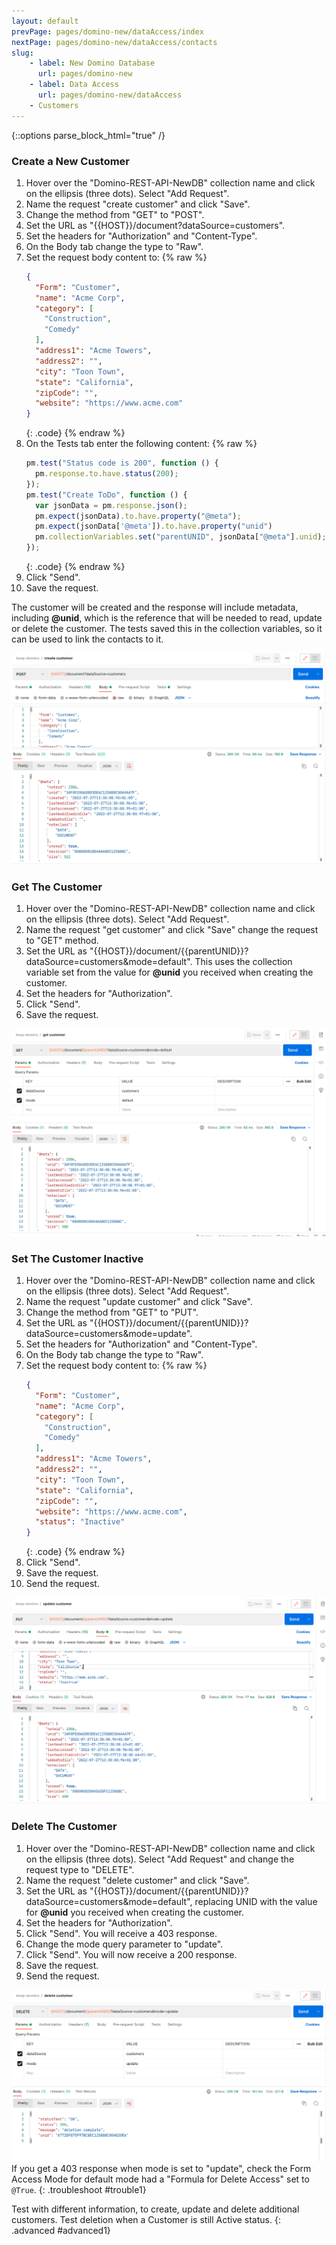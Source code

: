 ```yaml
---
layout: default
prevPage: pages/domino-new/dataAccess/index
nextPage: pages/domino-new/dataAccess/contacts
slug:
    - label: New Domino Database
      url: pages/domino-new
    - label: Data Access
      url: pages/domino-new/dataAccess
    - Customers
---
```


{::options parse_block_html="true" /}

### Create a New Customer

1. Hover over the "Domino-REST-API-NewDB" collection name and click on the ellipsis (three dots). Select "Add Request".
2. Name the request "create customer" and click "Save".
3. Change the method from "GET" to "POST".
4. Set the URL as "&#123;&#123;HOST&#125;&#125;/document?dataSource=customers".
5. Set the headers for "Authorization" and "Content-Type".
6. On the Body tab change the type to "Raw".
7. Set the request body content to:
    {% raw %}
    ~~~json
    {
      "Form": "Customer",
      "name": "Acme Corp",
      "category": [
        "Construction",
        "Comedy"
      ],
      "address1": "Acme Towers",
      "address2": "",
      "city": "Toon Town",
      "state": "California",
      "zipCode": "",
      "website": "https://www.acme.com"
    }
    ~~~
    {: .code}
    {% endraw %}
8. On the Tests tab enter the following content:
    {% raw %}
    ~~~javascript
    pm.test("Status code is 200", function () {
      pm.response.to.have.status(200);
    });
    pm.test("Create ToDo", function () {
      var jsonData = pm.response.json();
      pm.expect(jsonData).to.have.property("@meta");
      pm.expect(jsonData['@meta']).to.have.property("unid")
      pm.collectionVariables.set("parentUNID", jsonData["@meta"].unid);
    });
    ~~~
    {: .code}
    {% endraw %}
9. Click "Send".
10. Save the request.

The customer will be created and the response will include metadata, including **@unid**, which is the reference that will be needed to read, update or delete the customer. The tests saved this in the collection variables, so it can be used to link the contacts to it.

![Create Customer](../images/data/post_customer.png)

### Get The Customer

1. Hover over the "Domino-REST-API-NewDB" collection name and click on the ellipsis (three dots). Select "Add Request".  
2. Name the request "get customer" and click "Save" change the request to "GET" method.
3. Set the URL as "&#123;&#123;HOST&#125;&#125;/document/{{parentUNID}}?dataSource=customers&mode=default". This uses the collection variable set from the value for **@unid** you received when creating the customer.
4. Set the headers for "Authorization".
5. Click "Send".
6. Save the request.

![Get Customer](../images/data/get_customer.png)

### Set The Customer Inactive

1. Hover over the "Domino-REST-API-NewDB" collection name and click on the ellipsis (three dots). Select "Add Request".  
2. Name the request "update customer" and click "Save".
3. Change the method from "GET" to "PUT".
4. Set the URL as "&#123;&#123;HOST&#125;&#125;/document/{{parentUNID}}?dataSource=customers&mode=update".
5. Set the headers for "Authorization" and "Content-Type".
6. On the Body tab change the type to "Raw".
7. Set the request body content to:
    {% raw %}
    ~~~json
    {
      "Form": "Customer",
      "name": "Acme Corp",
      "category": [
        "Construction",
        "Comedy"
      ],
      "address1": "Acme Towers",
      "address2": "",
      "city": "Toon Town",
      "state": "California",
      "zipCode": "",
      "website": "https://www.acme.com",
      "status": "Inactive"
    }
    ~~~
    {: .code}
    {% endraw %}
8. Click "Send".
9. Save the request.
10. Send the request.

![Update Customer](../images/data/update_customer.png)

### Delete The Customer

1. Hover over the "Domino-REST-API-NewDB" collection name and click on the ellipsis (three dots). Select "Add Request" and change the request type to "DELETE".  
2. Name the request "delete customer" and click "Save".
3. Set the URL as "&#123;&#123;HOST&#125;&#125;/document/{{parentUNID}}?dataSource=customers&mode=default", replacing UNID with the value for **@unid** you received when creating the customer.
4. Set the headers for "Authorization".
5. Click "Send". You will receive a 403 response.
6. Change the mode query parameter to "update".
7. Click "Send". You will now receive a 200 response.
8. Save the request.
9. Send the request.

![Delete Customer](../images/data/delete_customer.png)
If you get a 403 response when mode is set to "update", check the Form Access Mode for default mode had a "Formula for Delete Access" set to `@True`.
{: .troubleshoot #trouble1}
<p/>
Test with different information, to create, update and delete additional customers. Test deletion when a Customer is still Active status.
{: .advanced #advanced1}
<br/>
